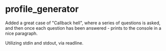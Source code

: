 # profile_generator
Added a great case of "Callback hell", where a series of questions is asked, and then once each question has been answered - prints to the console in a nice paragraph.

Utilizing stdin and stdout, via readline.